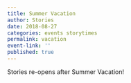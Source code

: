 ```yaml
---
title: Summer Vacation
author: Stories
date: 2018-08-27
categories: events storytimes
permalink: vacation
event-link: ''
published: true
---
```

Stories re-opens after Summer Vacation!
